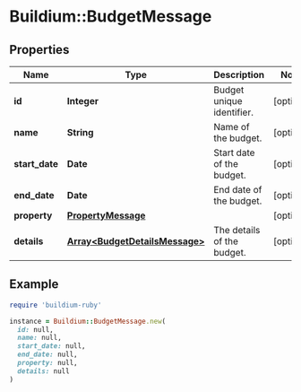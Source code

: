 # Buildium::BudgetMessage

## Properties

| Name | Type | Description | Notes |
| ---- | ---- | ----------- | ----- |
| **id** | **Integer** | Budget unique identifier. | [optional] |
| **name** | **String** | Name of the budget. | [optional] |
| **start_date** | **Date** | Start date of the budget. | [optional] |
| **end_date** | **Date** | End date of the budget. | [optional] |
| **property** | [**PropertyMessage**](PropertyMessage.md) |  | [optional] |
| **details** | [**Array&lt;BudgetDetailsMessage&gt;**](BudgetDetailsMessage.md) | The details of the budget. | [optional] |

## Example

```ruby
require 'buildium-ruby'

instance = Buildium::BudgetMessage.new(
  id: null,
  name: null,
  start_date: null,
  end_date: null,
  property: null,
  details: null
)
```

